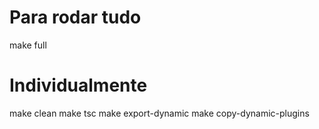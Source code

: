 # Para rodar tudo

make full

# Individualmente

make clean
make tsc
make export-dynamic
make copy-dynamic-plugins
